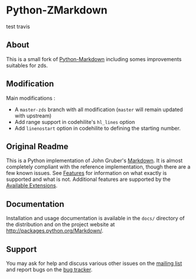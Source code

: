 Python-ZMarkdown
=================

test travis

About
-----

This is a small fork of [Python-Markdown](http://packages.python.org/Markdown/) including somes improvements suitables for zds. 

Modification
------------

Main modifications :
- A `master-zds` branch with all modification (`master` will remain updated with upstream)
- Add range support in codehilite's `hl_lines` option
- Add `linenostart` option in codehilite to defining the starting number.

Original Readme
---------------

This is a Python implementation of John Gruber's [Markdown][]. 
It is almost completely compliant with the reference implementation,
though there are a few known issues. See [Features][] for information 
on what exactly is supported and what is not. Additional features are 
supported by the [Available Extensions][].

[Python-Markdown]: http://packages.python.org/Markdown/
[Markdown]: http://daringfireball.net/projects/markdown/
[Features]: http://packages.python.org/Markdown/index.html#Features
[Available Extensions]: http://packages.python.org/Markdown/extensions/index.html


Documentation
-------------

Installation and usage documentation is available in the `docs/` directory
of the distribution and on the project website at 
<http://packages.python.org/Markdown/>.

Support
-------

You may ask for help and discuss various other issues on the [mailing list][] and report bugs on the [bug tracker][].

[mailing list]: http://lists.sourceforge.net/lists/listinfo/python-markdown-discuss
[bug tracker]: http://github.com/waylan/Python-Markdown/issues 
